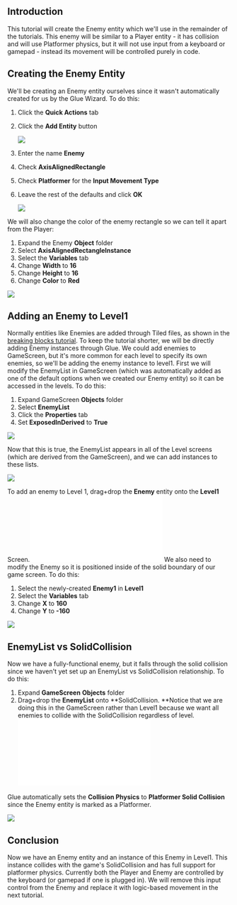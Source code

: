 ## Introduction

This tutorial will create the Enemy entity which we'll use in the remainder of the tutorials. This enemy will be similar to a Player entity - it has collision and will use Platformer physics, but it will not use input from a keyboard or gamepad - instead its movement will be controlled purely in code.

## Creating the Enemy Entity

We'll be creating an Enemy entity ourselves since it wasn't automatically created for us by the Glue Wizard. To do this:

1.  Click the **Quick Actions** tab

2.  Click the **Add Entity** button

    ![](/media/2021-04-img_60778d5b43a87.png)

3.  Enter the name **Enemy**

4.  Check **AxisAlignedRectangle**

5.  Check **Platformer** for the **Input Movement Type**

6.  Leave the rest of the defaults and click ****OK****

    ![](/media/2022-06-img_62a0d9af55429.png)

We will also change the color of the enemy rectangle so we can tell it apart from the Player:

1.  Expand the Enemy **Object** folder
2.  Select **AxisAlignedRectangleInstance**
3.  Select the **Variables** tab
4.  Change **Width** to **16**
5.  Change **Height** to **16**
6.  Change **Color** to **Red**

![](/media/2021-04-img_60778f4feef7e.png)

## Adding an Enemy to Level1

Normally entities like Enemies are added through Tiled files, as shown in the [breaking blocks tutorial](/documentation/tutorials/platformer-plugin/breaking-blocks/.md). To keep the tutorial shorter, we will be directly adding Enemy instances through Glue. We could add enemies to GameScreen, but it's more common for each level to specify its own enemies, so we'll be adding the enemy instance to level1. First we will modify the EnemyList in GameScreen (which was automatically added as one of the default options when we created our Enemy entity) so it can be accessed in the levels. To do this:

1.  Expand GameScreen **Objects** folder
2.  Select **EnemyList**
3.  Click the **Properties** tab
4.  Set **ExposedInDerived** to **True**

![](/media/2021-04-img_607790a49c1d6.png)

Now that this is true, the EnemyList appears in all of the Level screens (which are derived from the GameScreen), and we can add instances to these lists.

![](/media/2021-04-img_607790f455d7c.png)

To add an enemy to Level 1, drag+drop the **Enemy** entity onto the **Level1** Screen.[![](/wp-content/uploads/2021/04/2021_April_14_192104.gif.md)](/wp-content/uploads/2021/04/2021_April_14_192104.gif.md) We also need to modify the Enemy so it is positioned inside of the solid boundary of our game screen. To do this:

1.  Select the newly-created **Enemy1** in **Level1**
2.  Select the **Variables** tab
3.  Change **X** to **160**
4.  Change **Y** to **-160**

![](/media/2021-04-img_60779420c673c.png)

## EnemyList vs SolidCollision

Now we have a fully-functional enemy, but it falls through the solid collision since we haven't yet set up an EnemyList vs SolidCollision relationship. To do this:

1.  Expand **GameScreen** **Objects** folder
2.  Drag+drop the **EnemyList** onto **SolidCollision. **Notice that we are doing this in the GameScreen rather than Level1 because we want all enemies to collide with the SolidCollision regardless of level. [![](/wp-content/uploads/2021/04/2021_April_14_195924.gif.md)](/wp-content/uploads/2021/04/2021_April_14_195924.gif.md)

Glue automatically sets the **Collision Physics** to **Platformer Solid Collision** since the Enemy entity is marked as a Platformer.

![](/media/2021-04-img_6077966149575.png)

## Conclusion

Now we have an Enemy entity and an instance of this Enemy in Level1. This instance collides with the game's SolidCollision and has full support for platformer physics. Currently both the Player and Enemy are controlled by the keyboard (or gamepad if one is plugged in). We will remove this input control from the Enemy and replace it with logic-based movement in the next tutorial.  
